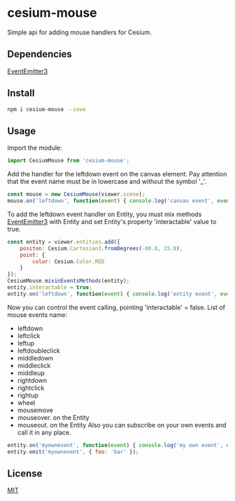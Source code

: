 # cesium-mouse
Simple api for adding mouse handlers for Cesium.

## Dependencies

[EventEmitter3](https://github.com/primus/eventemitter3)

## Install

```bash
npm i cesium-mouse --save
```

## Usage
Import the module:

```js
import CesiumMouse from 'cesium-mouse';
```

Add the handler for the leftdown event on the canvas element.
Pay attention that the event name must be in lowercase and without the symbol '_'.

```js
const mouse = new CesiumMouse(viewer.scene);
mouse.on('leftdown', function(event) { console.log('canvas event', event); });
```

To add the leftdown event handler on Entity, you must mix methods [EventEmitter3](https://github.com/primus/eventemitter3) with Entity and set Entity's property 'interactable' value to true.

```js
const entity = viewer.entities.add({
    positon: Cesium.Cartesian3.fromDegrees(-80.0, 25.0),
    point: {
        color: Cesium.Color.RED
    }
});
CesiumMouse.mixinEventsMethods(entity);
entity.interactable = true;
entity.on('leftdown', function(event) { console.log('entity event', event); });
```
Now you can control the event calling, pointing 'interactable' = false.
List of mouse events name:
* leftdown
* leftclick
* leftup
* leftdoubleclick
* middledown
* middleclick
* middleup
* rightdown
* rightclick
* rightup
* wheel
* mousemove
* mouseover. on the Entity
* mouseout. on the Entity
Also you can subscribe on your own events and call it in any place.

```js
entity.on('myownevent', function(event) { console.log('my own event', event); });
entity.emit('myownevent', { foo: 'bar' });
```

## License
[MIT](LICENSE)